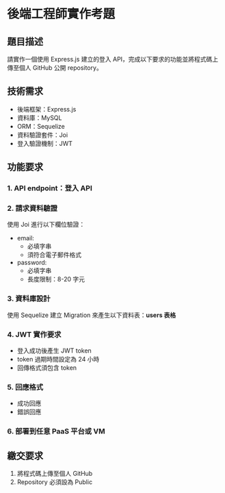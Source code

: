 # 後端工程師實作考題

## 題目描述

請實作一個使用 Express.js 建立的登入 API，完成以下要求的功能並將程式碼上傳至個人 GitHub 公開 repository。

## 技術需求

- 後端框架：Express.js
- 資料庫：MySQL
- ORM：Sequelize
- 資料驗證套件：Joi
- 登入驗證機制：JWT

## 功能要求

### 1. API endpoint：登入 API

### 2. 請求資料驗證

使用 Joi 進行以下欄位驗證：

- email:
    - 必填字串
    - 須符合電子郵件格式
- password:
    - 必填字串
    - 長度限制：8-20 字元

### 3. 資料庫設計

使用 Sequelize 建立 Migration 來產生以下資料表：**users 表格**

### 4. JWT 實作要求

- 登入成功後產生 JWT token
- token 過期時間設定為 24 小時
- 回傳格式須包含 token

### 5. 回應格式

- 成功回應
- 錯誤回應

### 6. 部署到任意 PaaS 平台或 VM

## 繳交要求

1. 將程式碼上傳至個人 GitHub
2. Repository 必須設為 Public
